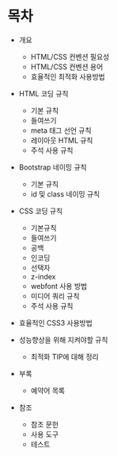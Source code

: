 # 목차

* 개요
	* HTML/CSS 컨벤션 필요성 
	* HTML/CSS 컨벤션 용어
	* 효율적인 최적화 사용방법

* HTML 코딩 규칙 
	* 기본 규칙
	* 들여쓰기
	* meta 태그 선언 규칙
	* 레이아웃 HTML 규칙 
	* 주석 사용 규칙 

* Bootstrap 네이밍 규칙
	* 기본 규칙
	* id 및 class 네이밍 규칙

* CSS 코딩 규칙
	* 기본규칙
	* 들여쓰기
	* 공백 
	* 인코딩
	* 선택자
	* z-index
	* webfont 사용 방법
	* 미디어 쿼리 규칙
	* 주석 사용 규칙 

* 효율적인 CSS3 사용방법
	
* 성능향상을 위해 지켜야할 규칙
	* 최적화 TIP에 대해 정리

* 부록
	* 예약어 목록

* 참조
	* 참조 문헌
	* 사용 도구
	* 테스트 

	
